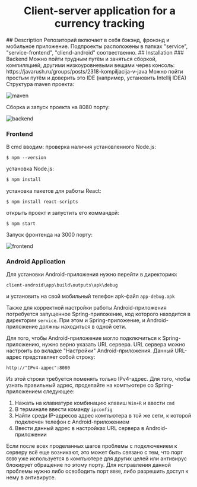 <h1 align="center">Client-server application for a currency tracking</h1>
## Description
Репозиторий включает в себя бэкэнд, фронэнд и мобильное приложение. Подпроекты расположены в папках "service", "service-frontend", "cliend-android" соотвественно.
## Installation
### Backend
Можно пойти трудным путём и заняться сборкой, компиляцией, другими низкоуровневыми вещами через консоль:
https://javarush.ru/groups/posts/2318-kompiljacija-v-java
Можно пойти простым путём и доверить это IDE (например, установить Intellij IDEA)
Структура maven проекта:

![maven](https://github.com/ShulV/sber-practice/blob/main/readme-images/maven_structure.jpeg)

Сборка и запуск проекта на 8080 порту:

![backend](https://github.com/ShulV/sber-practice/blob/main/readme-images/backend_console_execute_project.png)

### Frontend
В cmd вводим:
проверка наличия установленного Node.js:
```
$ npm --version
```
установка Node.js:
```cmd
$ npm install
```
установка пакетов для работы React:
```
$ npm install react-scripts
```
открыть проект и запустить его коммандой:
```
$ npm start
```
Запуск фронтенда на 3000 порту:

![frontend](https://github.com/ShulV/sber-practice/blob/main/readme-images/frontend_console_execute_project.png)

### Android Application
Для установки Android-приложения нужно перейти в директорию:
```
client-android\app\build\outputs\apk\debug
```
и установить на свой мобильный телефон apk-файл ```app-debug.apk```

Также для корректной настройки работы Android-приложения потребуется запущенное Spring-приложение,
код которого находится в директории ```service```. При этом и Spring-приложение, и Android-приложение должны находиться в одной сети.

Для того, чтобы Android-приложение могло подключиться к Spring-приложению, нужно верно указать URL сервера.
URL сервера можно настроить во вкладке "Настройки" Android-приложения.
Данный URL-адрес представляет собой строку:
```
http://"IPv4-адрес":8080
```
Из этой строки требуется поменять только IPv4-адрес.
Для того, чтобы узнать правильный адрес, проделайте на компъютере со Spring-приложением следующее:
1. Нажать на клавиатуре комбинацию клавиш ```Win+R``` и ввести ```cmd```
2. В терминале ввести команду ```ipconfig```
3. Найти среди IP-адресов адрес компъютера в той же сети, к которой подключен телефон с Android-приложением
4. Ввести данный адрес в настройках URL сервера в Android-приложении

Если после всех проделанных шагов проблемы с подключением к серверу всё еще возникают, это может быть связано с тем,
что порт ```8080``` уже используется в компъютере для других целей или антивирус блокирует обращение по этому порту.
Для исправления данной проблемы нужно либо освободить порт ```8080```, либо разрешить доступ к нему в антивирусе.
